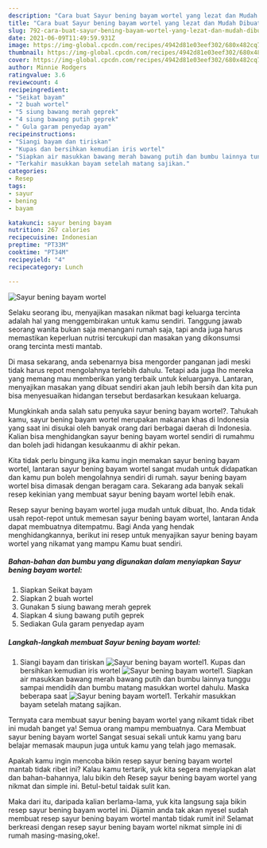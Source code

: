 ```yaml
---
description: "Cara buat Sayur bening bayam wortel yang lezat dan Mudah Dibuat"
title: "Cara buat Sayur bening bayam wortel yang lezat dan Mudah Dibuat"
slug: 792-cara-buat-sayur-bening-bayam-wortel-yang-lezat-dan-mudah-dibuat
date: 2021-06-09T11:49:59.931Z
image: https://img-global.cpcdn.com/recipes/4942d81e03eef302/680x482cq70/sayur-bening-bayam-wortel-foto-resep-utama.jpg
thumbnail: https://img-global.cpcdn.com/recipes/4942d81e03eef302/680x482cq70/sayur-bening-bayam-wortel-foto-resep-utama.jpg
cover: https://img-global.cpcdn.com/recipes/4942d81e03eef302/680x482cq70/sayur-bening-bayam-wortel-foto-resep-utama.jpg
author: Minnie Rodgers
ratingvalue: 3.6
reviewcount: 4
recipeingredient:
- "Seikat bayam"
- "2 buah wortel"
- "5 siung bawang merah geprek"
- "4 siung bawang putih geprek"
- " Gula garam penyedap ayam"
recipeinstructions:
- "Siangi bayam dan tiriskan"
- "Kupas dan bersihkan kemudian iris wortel"
- "Siapkan air masukkan bawang merah bawang putih dan bumbu lainnya tunggu sampai mendidih dan bumbu matang masukkan wortel dahulu. Maska beberapa saat"
- "Terkahir masukkan bayam setelah matang sajikan."
categories:
- Resep
tags:
- sayur
- bening
- bayam

katakunci: sayur bening bayam 
nutrition: 267 calories
recipecuisine: Indonesian
preptime: "PT33M"
cooktime: "PT34M"
recipeyield: "4"
recipecategory: Lunch

---
```



![Sayur bening bayam wortel](https://img-global.cpcdn.com/recipes/4942d81e03eef302/680x482cq70/sayur-bening-bayam-wortel-foto-resep-utama.jpg)

Selaku seorang ibu, menyajikan masakan nikmat bagi keluarga tercinta adalah hal yang menggembirakan untuk kamu sendiri. Tanggung jawab seorang  wanita bukan saja menangani rumah saja, tapi anda juga harus memastikan keperluan nutrisi tercukupi dan masakan yang dikonsumsi orang tercinta mesti mantab.

Di masa  sekarang, anda sebenarnya bisa mengorder panganan jadi meski tidak harus repot mengolahnya terlebih dahulu. Tetapi ada juga lho mereka yang memang mau memberikan yang terbaik untuk keluarganya. Lantaran, menyajikan masakan yang dibuat sendiri akan jauh lebih bersih dan kita pun bisa menyesuaikan hidangan tersebut berdasarkan kesukaan keluarga. 



Mungkinkah anda salah satu penyuka sayur bening bayam wortel?. Tahukah kamu, sayur bening bayam wortel merupakan makanan khas di Indonesia yang saat ini disukai oleh banyak orang dari berbagai daerah di Indonesia. Kalian bisa menghidangkan sayur bening bayam wortel sendiri di rumahmu dan boleh jadi hidangan kesukaanmu di akhir pekan.

Kita tidak perlu bingung jika kamu ingin memakan sayur bening bayam wortel, lantaran sayur bening bayam wortel sangat mudah untuk didapatkan dan kamu pun boleh mengolahnya sendiri di rumah. sayur bening bayam wortel bisa dimasak dengan beragam cara. Sekarang ada banyak sekali resep kekinian yang membuat sayur bening bayam wortel lebih enak.

Resep sayur bening bayam wortel juga mudah untuk dibuat, lho. Anda tidak usah repot-repot untuk memesan sayur bening bayam wortel, lantaran Anda dapat membuatnya ditempatmu. Bagi Anda yang hendak menghidangkannya, berikut ini resep untuk menyajikan sayur bening bayam wortel yang nikamat yang mampu Kamu buat sendiri.

<!--inarticleads1-->

##### Bahan-bahan dan bumbu yang digunakan dalam menyiapkan Sayur bening bayam wortel:

1. Siapkan Seikat bayam
1. Siapkan 2 buah wortel
1. Gunakan 5 siung bawang merah geprek
1. Siapkan 4 siung bawang putih geprek
1. Sediakan  Gula garam penyedap ayam




<!--inarticleads2-->

##### Langkah-langkah membuat Sayur bening bayam wortel:

1. Siangi bayam dan tiriskan
<img src="https://img-global.cpcdn.com/steps/f4d7a82d7f953d4b/160x128cq70/sayur-bening-bayam-wortel-langkah-memasak-1-foto.jpg" alt="Sayur bening bayam wortel">1. Kupas dan bersihkan kemudian iris wortel
<img src="https://img-global.cpcdn.com/steps/aa97ad819503ab56/160x128cq70/sayur-bening-bayam-wortel-langkah-memasak-2-foto.jpg" alt="Sayur bening bayam wortel">1. Siapkan air masukkan bawang merah bawang putih dan bumbu lainnya tunggu sampai mendidih dan bumbu matang masukkan wortel dahulu. Maska beberapa saat
<img src="https://img-global.cpcdn.com/steps/26a0a7d20c7b8dd3/160x128cq70/sayur-bening-bayam-wortel-langkah-memasak-3-foto.jpg" alt="Sayur bening bayam wortel">1. Terkahir masukkan bayam setelah matang sajikan.




Ternyata cara membuat sayur bening bayam wortel yang nikamt tidak ribet ini mudah banget ya! Semua orang mampu membuatnya. Cara Membuat sayur bening bayam wortel Sangat sesuai sekali untuk kamu yang baru belajar memasak maupun juga untuk kamu yang telah jago memasak.

Apakah kamu ingin mencoba bikin resep sayur bening bayam wortel mantab tidak ribet ini? Kalau kamu tertarik, yuk kita segera menyiapkan alat dan bahan-bahannya, lalu bikin deh Resep sayur bening bayam wortel yang nikmat dan simple ini. Betul-betul taidak sulit kan. 

Maka dari itu, daripada kalian berlama-lama, yuk kita langsung saja bikin resep sayur bening bayam wortel ini. Dijamin anda tak akan nyesel sudah membuat resep sayur bening bayam wortel mantab tidak rumit ini! Selamat berkreasi dengan resep sayur bening bayam wortel nikmat simple ini di rumah masing-masing,oke!.

